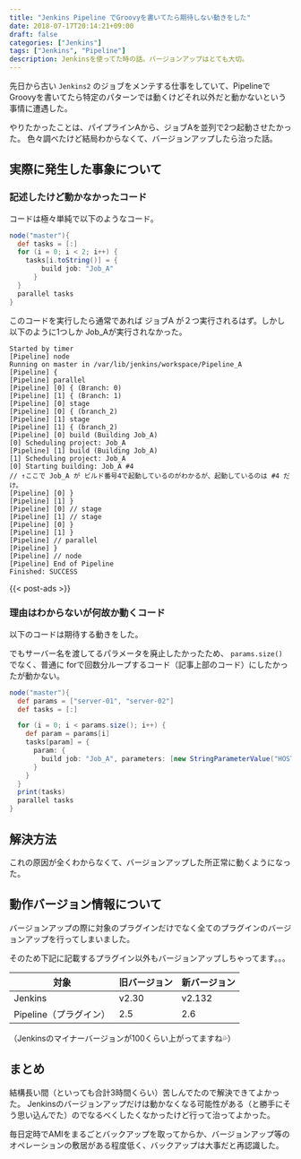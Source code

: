 ```yaml
---
title: "Jenkins Pipeline でGroovyを書いてたら期待しない動きをした"
date: 2018-07-17T20:14:21+09:00
draft: false
categories: ["Jenkins"]
tags: ["Jenkins", "Pipeline"]
description: Jenkinsを使ってた時の話。バージョンアップはとても大切。
---
```


先日から古い `Jenkins2` のジョブをメンテする仕事をしていて、Pipelineで Groovyを書いてたら特定のパターンでは動くけどそれ以外だと動かないという事情に遭遇した。

やりたかったことは、パイプラインAから、ジョブAを並列で2つ起動させたかった。
色々調べたけど結局わからなくて、バージョンアップしたら治った話。

## 実際に発生した事象について

### 記述したけど動かなかったコード

コードは極々単純で以下のようなコード。

```pipeline.groovy
node("master"){
  def tasks = [:]
  for (i = 0; i < 2; i++) {
    tasks[i.toString()] = {
        build job: "Job_A"
      }
  }
  parallel tasks
}
```

このコードを実行したら通常であれば ジョブA が２つ実行されるはず。しかし以下のように1つしか Job_Aが実行されなかった。

```jenkins.log
Started by timer
[Pipeline] node
Running on master in /var/lib/jenkins/workspace/Pipeline_A
[Pipeline] {
[Pipeline] parallel
[Pipeline] [0] { (Branch: 0)
[Pipeline] [1] { (Branch: 1)
[Pipeline] [0] stage
[Pipeline] [0] { (branch_2)
[Pipeline] [1] stage
[Pipeline] [1] { (branch_2)
[Pipeline] [0] build (Building Job_A)
[0] Scheduling project: Job_A
[Pipeline] [1] build (Building Job_A)
[1] Scheduling project: Job_A
[0] Starting building: Job_A #4
// ↑ここで Job_A が ビルド番号4で起動しているのがわかるが、起動しているのは #4 だけ。
[Pipeline] [0] }
[Pipeline] [1] }
[Pipeline] [0] // stage
[Pipeline] [1] // stage
[Pipeline] [0] }
[Pipeline] [1] }
[Pipeline] // parallel
[Pipeline] }
[Pipeline] // node
[Pipeline] End of Pipeline
Finished: SUCCESS
```

{{< post-ads >}}

### 理由はわからないが何故か動くコード

以下のコードは期待する動きをした。

でもサーバー名を渡してるパラメータを廃止したかったため、 `params.size()` でなく、普通に forで回数分ループするコード（記事上部のコード）にしたかったが動かない。

```pipeline.groovy
node("master"){
  def params = ["server-01", "server-02"]
  def tasks = [:]

  for (i = 0; i < params.size(); i++) {
    def param = params[i]
    tasks[param] = {
      param: {
        build job: "Job_A", parameters: [new StringParameterValue("HOST", param)]
      }
    }
  }
  print(tasks)
  parallel tasks
}
```

## 解決方法

これの原因が全くわからなくて、バージョンアップした所正常に動くようになった。

## 動作バージョン情報について

バージョンアップの際に対象のプラグインだけでなく全てのプラグインのバージョンアップを行ってしまいました。

そのため下記に記載するプラグイン以外もバージョンアップしちゃってます。。。

| 対象 | 旧バージョン | 新バージョン |
|---|---|---|
| Jenkins | v2.30 | v2.132 |
| Pipeline（プラグイン） | 2.5 | 2.6 |

（Jenkinsのマイナーバージョンが100くらい上がってますね💦）

## まとめ

結構長い間（といっても合計3時間くらい）苦しんでたので解決できてよかった。
Jenkinsのバージョンアップだけは動かなくなる可能性がある（と勝手にそう思い込んでた）のでなるべくしたくなかったけど行って治ってよかった。

毎日定時でAMIをまるごとバックアップを取ってからか、バージョンアップ等のオペレーションの敷居がある程度低く、バックアップは大事だと再認識した。

